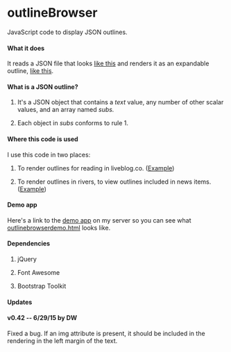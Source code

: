 # outlineBrowser

JavaScript code to display JSON outlines.

#### What it does

It reads a JSON file that looks <a href="http://liveblog.co/users/davewiner/2015/05/13/appleWatchNotes.json">like this</a> and renders it as an expandable outline, <a href="http://fargo.io/code/browsers/outlinebrowserdemo.html">like this</a>.

#### What is a JSON outline?

1. It's a JSON object that contains a <i>text</i> value, any number of other scalar values, and an array named <i>subs.</i>  

2. Each object in <i>subs</i> conforms to rule 1. 

#### Where this code is used

I use this code in two places:

1. To render outlines for reading in liveblog.co. (<a href="http://liveblog.co/users/davewiner/2015/05/13/appleWatchNotes.html">Example</a>)

2. To render outlines in rivers, to view outlines included in news items. (<a href="http://radio3.io/rivers/demo1/index.html">Example</a>)

#### Demo app

Here's a link to the <a href="http://fargo.io/code/browsers/outlinebrowserdemo.html">demo app</a> on my server so you can see what <a href="https://github.com/scripting/outlineBrowser/blob/master/outlinebrowserdemo.html">outlinebrowserdemo.html</a> looks like.

#### Dependencies

1. jQuery

2. Font Awesome

3. Bootstrap Toolkit

#### Updates

#### v0.42 -- 6/29/15 by DW

Fixed a bug. If an img attribute is present, it should be included in the rendering in the left margin of the text. 

